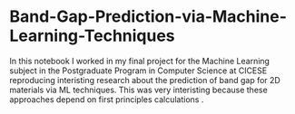 # Band-Gap-Prediction-via-Machine-Learning-Techniques
In this notebook I worked in my final project for the Machine Learning subject in the Postgraduate Program in Computer Science at CICESE reproducing interisting research about the prediction of band gap for 2D materials via ML techniques. This was very interisting because these approaches depend on first principles calculations .
